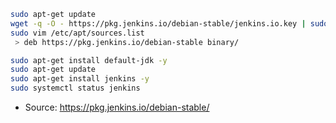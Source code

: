 ```bash
sudo apt-get update
wget -q -O - https://pkg.jenkins.io/debian-stable/jenkins.io.key | sudo apt-key add -
sudo vim /etc/apt/sources.list
 > deb https://pkg.jenkins.io/debian-stable binary/

sudo apt-get install default-jdk -y
sudo apt-get update
sudo apt-get install jenkins -y
sudo systemctl status jenkins
```


* Source: https://pkg.jenkins.io/debian-stable/